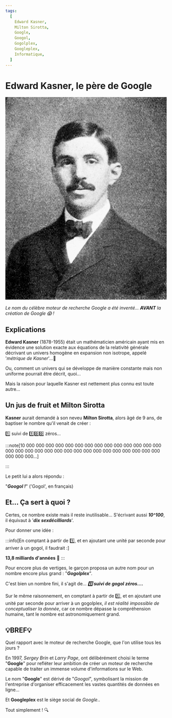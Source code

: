 ```yaml
---
tags:
  [
    Edward Kasner,
    Milton Sirotta,
    Google,
    Googol,
    Gogolplex,
    Googleplex,
    Informatique,
  ]
---
```


# Edward Kasner, le père de Google

![Edward Kasner](./Images/Kasner.jpeg)

_Le nom du célèbre moteur de recherche Google a été inventé... **AVANT** la création de Google 😱 !_

## Explications

**Edward Kasner** (1878-1955) était un mathématicien américain ayant mis en évidence une solution exacte aux équations de la relativité générale décrivant un univers homogène en expansion non isotrope, appelé '_métrique de Kasner_'...🤯

Ou, comment un univers qui se développe de manière constante mais non uniforme pourrait être décrit, quoi...

Mais la raison pour laquelle Kasner est nettement plus connu est toute autre...

## Un jus de fruit et Milton Sirotta

**Kasner** aurait demandé à son neveu **Milton Sirotta**, alors âgé de 9 ans, de baptiser le nombre qu'il venait de créer :

1️⃣ suivi de 1️⃣0️⃣0️⃣ zéros...

:::note[10 000 000 000 000 000 000 000 000 000 000 000 000 000 000 000 000 000 000 000 000 000 000 000 000 000 000 000 000 000 000 000 000 000...]

:::

Le petit lui a alors répondu :

"**_Googol !_**" ('Gogol', en français)

## Et... Ça sert à quoi ?

Certes, ce nombre existe mais il reste inutilisable...
S'écrivant aussi **_10^100_**, il équivaut à '**_dix sexdécilliards_**'.

Pour donner une idée :

:::info[En comptant à partir de 1️⃣, et en ajoutant une unité par seconde pour arriver à un gogol, il faudrait :]

**13,8 milliards d'années** 🤖
:::

Pour encore plus de vertiges, le garçon proposa un autre nom pour un nombre encore plus grand : "**_Gogolplex_**".

C'est bien un nombre fini, il s'agit de...
**_1️⃣ suivi de gogol zéros...._**

Sur le même raisonnement, en comptant à partir de 1️⃣, et en ajoutant une unité par seconde pour arriver à un gogolplex, _il est réalité impossible de conceptualiser la donnée_, car ce nombre dépasse la compréhension humaine, tant le nombre est astronomiquement grand.

## 💡BREF💡

Quel rapport avec le moteur de recherche Google, que l'on utilise tous les jours ?

En 1997, _Sergey Brin_ et _Larry Page_, ont délibérément choisi le terme "**Google**" pour refléter leur ambition de créer un moteur de recherche capable de traiter un immense volume d'informations sur le Web.

Le nom "**Google**" est dérivé de "_Googol_", symbolisant la mission de l'entreprise d'organiser efficacement les vastes quantités de données en ligne...

Et **Googleplex** est le siège social de _Google_..

Tout simplement ! 🔍
